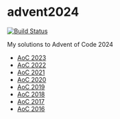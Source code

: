 # advent2024

[![Build Status](https://github.com/schwarzwald/advent2024/workflows/build/badge.svg)](https://github.com/schwarzwald/advent2024/actions)

My solutions to Advent of Code 2024

* [AoC 2023](https://github.com/schwarzwald/advent2023)
* [AoC 2022](https://github.com/schwarzwald/advent2022)
* [AoC 2021](https://github.com/schwarzwald/advent2021)
* [AoC 2020](https://github.com/schwarzwald/advent2020)
* [AoC 2019](https://github.com/schwarzwald/advent2019)
* [AoC 2018](https://github.com/schwarzwald/advent2018)
* [AoC 2017](https://github.com/schwarzwald/advent2017)
* [AoC 2016](https://github.com/schwarzwald/advent2016)
